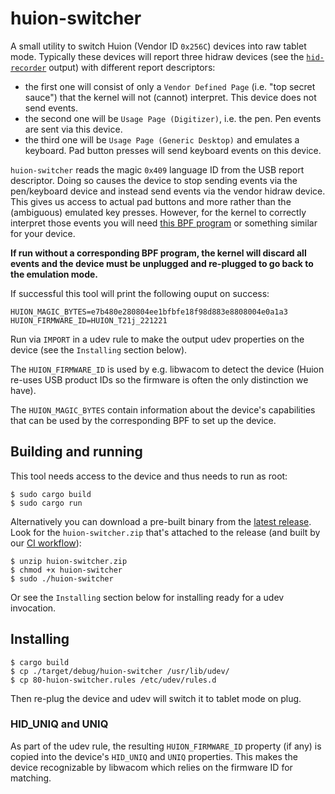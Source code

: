 # huion-switcher

A small utility to switch Huion (Vendor ID `0x256C`) devices into raw tablet
mode. Typically these devices will report three hidraw devices (see the
[`hid-recorder`](https://github.com/hidutils/hid-recorder) output) with
different report descriptors:
- the first one will consist of only a `Vendor Defined Page` (i.e. "top secret
  sauce") that the kernel will not (cannot) interpret. This device does not
  send events.
- the second one will be `Usage Page (Digitizer)`, i.e. the pen. Pen events are
  sent via this device.
- the third one will be `Usage Page (Generic Desktop)` and emulates a keyboard.
  Pad button presses will send keyboard events on this device.

`huion-switcher` reads the magic `0x409` language ID from the USB report
descriptor. Doing so causes the device to stop sending events via the
pen/keyboard device and instead send events via the vendor hidraw device.
This gives us access to actual pad buttons and more rather than the (ambiguous)
emulated key presses. However, for the kernel to correctly interpret those
events you will need [this BPF program](https://gitlab.freedesktop.org/libevdev/udev-hid-bpf/-/merge_requests/85)
or something similar for your device.

**If run without a corresponding BPF program, the kernel will discard
all events and the device must be unplugged and re-plugged to go back to
the emulation mode.**

If successful this tool will print the following ouput on success:
```
HUION_MAGIC_BYTES=e7b480e280804ee1bfbfe18f98d883e8808004e0a1a3
HUION_FIRMWARE_ID=HUION_T21j_221221
```
Run via `IMPORT` in a udev rule to make the output udev properties on the
device (see the `Installing` section below).

The `HUION_FIRMWARE_ID` is used by e.g. libwacom to detect the device (Huion
re-uses USB product IDs so the firmware is often the only distinction we have).

The `HUION_MAGIC_BYTES` contain information about the device's capabilities that
can be used by the corresponding BPF to set up the device.

## Building and running

This tool needs access to the device and thus needs to run as root:
```
$ sudo cargo build
$ sudo cargo run
```

Alternatively you can download a pre-built binary from the
[latest release](https://github.com/whot/huion-switcher/releases). Look for the
`huion-switcher.zip` that's attached to the release (and built by our
[CI workflow](https://github.com/whot/huion-switcher/blob/main/.github/workflows/main.yml)):

```
$ unzip huion-switcher.zip
$ chmod +x huion-switcher
$ sudo ./huion-switcher
```
Or see the `Installing` section below for installing ready for a udev invocation.

## Installing

```
$ cargo build
$ cp ./target/debug/huion-switcher /usr/lib/udev/
$ cp 80-huion-switcher.rules /etc/udev/rules.d
```
Then re-plug the device and udev will switch it to tablet mode on plug.

### HID_UNIQ and UNIQ

As part of the udev rule, the resulting `HUION_FIRMWARE_ID` property (if any)
is copied into the device's `HID_UNIQ` and `UNIQ` properties. This makes the
device recognizable by libwacom which relies on the firmware ID for matching.
